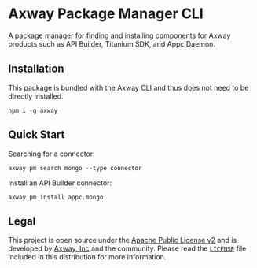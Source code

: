 # Axway Package Manager CLI

A package manager for finding and installing components for Axway products such as API Builder,
Titanium SDK, and Appc Daemon.

## Installation

This package is bundled with the Axway CLI and thus does not need to be directly installed.

	npm i -g axway

## Quick Start

Searching for a connector:

	axway pm search mongo --type connector

Install an API Builder connector:

	axway pm install appc.mongo

## Legal

This project is open source under the [Apache Public License v2][1] and is developed by
[Axway, Inc](http://www.axway.com/) and the community. Please read the [`LICENSE`][1] file included
in this distribution for more information.

[1]: https://github.com/appcelerator/amplify-tooling/blob/master/packages/amplify-cli-pm/LICENSE
